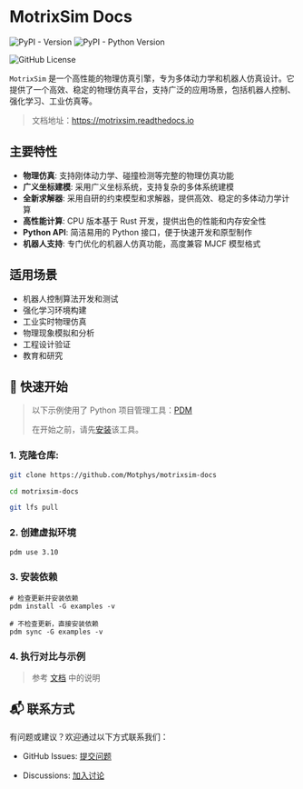 # MotrixSim Docs

![PyPI - Version](https://img.shields.io/pypi/v/motrixsim)
![PyPI - Python Version](https://img.shields.io/pypi/pyversions/motrixsim)

![GitHub License](https://img.shields.io/github/license/motphys/motrixsim-docs)

`MotrixSim` 是一个高性能的物理仿真引擎，专为多体动力学和机器人仿真设计。它提供了一个高效、稳定的物理仿真平台，支持广泛的应用场景，包括机器人控制、强化学习、工业仿真等。

> 文档地址：https://motrixsim.readthedocs.io

## 主要特性

-   **物理仿真**: 支持刚体动力学、碰撞检测等完整的物理仿真功能
-   **广义坐标建模**: 采用广义坐标系统，支持复杂的多体系统建模
-   **全新求解器**: 采用自研的约束模型和求解器，提供高效、稳定的多体动力学计算
-   **高性能计算**: CPU 版本基于 Rust 开发，提供出色的性能和内存安全性
-   **Python API**: 简洁易用的 Python 接口，便于快速开发和原型制作
-   **机器人支持**: 专门优化的机器人仿真功能，高度兼容 MJCF 模型格式

## 适用场景

-   机器人控制算法开发和测试
-   强化学习环境构建
-   工业实时物理仿真
-   物理现象模拟和分析
-   工程设计验证
-   教育和研究

## 🚀 快速开始

> 以下示例使用了 Python 项目管理工具：[PDM](https://pdm-project.org/)
> 
> 在开始之前，请先[安装](https://pdm-project.org/en/latest/#installation)该工具。

### 1. 克隆仓库:

```bash
git clone https://github.com/Motphys/motrixsim-docs

cd motrixsim-docs

git lfs pull
```

### 2. 创建虚拟环境

```bash
pdm use 3.10
```

### 3. 安装依赖

```
# 检查更新并安装依赖
pdm install -G examples -v

# 不检查更新，直接安装依赖
pdm sync -G examples -v
```

### 4. 执行对比与示例

> 参考 [文档](https://motrixsim.readthedocs.io) 中的说明

## 📬 联系方式

有问题或建议？欢迎通过以下方式联系我们：

- GitHub Issues: [提交问题](https://github.com/Motphys/motrixsim-docs/issues)

- Discussions: [加入讨论](https://github.com/Motphys/motrixsim-docs/discussions)

